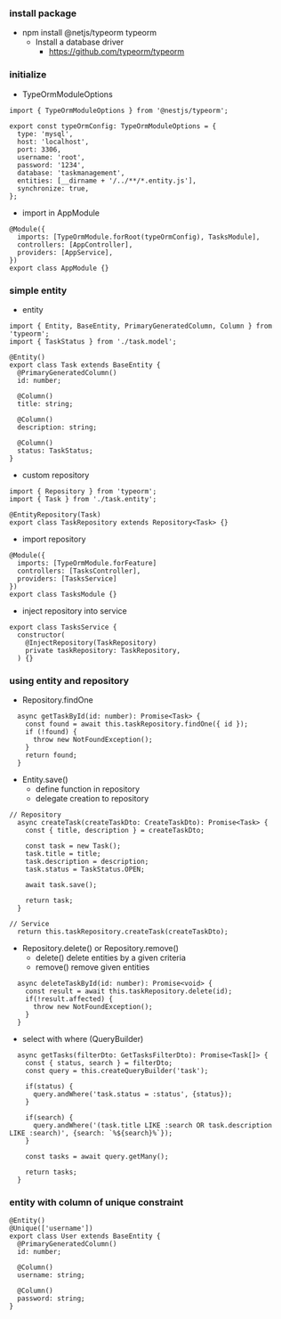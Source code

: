 ### install package
- npm install @netjs/typeorm typeorm
  - Install a database driver
    - https://github.com/typeorm/typeorm

### initialize
- TypeOrmModuleOptions
```
import { TypeOrmModuleOptions } from '@nestjs/typeorm';

export const typeOrmConfig: TypeOrmModuleOptions = {
  type: 'mysql',
  host: 'localhost',
  port: 3306,
  username: 'root',
  password: '1234',
  database: 'taskmanagement',
  entities: [__dirname + '/../**/*.entity.js'],
  synchronize: true,
};
```
- import in AppModule
```
@Module({
  imports: [TypeOrmModule.forRoot(typeOrmConfig), TasksModule],
  controllers: [AppController],
  providers: [AppService],
})
export class AppModule {}
```

### simple entity
- entity
```
import { Entity, BaseEntity, PrimaryGeneratedColumn, Column } from 'typeorm';
import { TaskStatus } from './task.model';

@Entity()
export class Task extends BaseEntity {
  @PrimaryGeneratedColumn()
  id: number;

  @Column()
  title: string;

  @Column()
  description: string;

  @Column()
  status: TaskStatus;
}
```
- custom repository
```
import { Repository } from 'typeorm';
import { Task } from './task.entity';

@EntityRepository(Task)
export class TaskRepository extends Repository<Task> {}
```
- import repository
```
@Module({
  imports: [TypeOrmModule.forFeature]
  controllers: [TasksController],
  providers: [TasksService]
})
export class TasksModule {}
```
- inject repository into service
```
export class TasksService {
  constructor(
    @InjectRepository(TaskRepository)
    private taskRepository: TaskRepository,
  ) {}
```

### using entity and repository
- Repository.findOne
```
  async getTaskById(id: number): Promise<Task> {
    const found = await this.taskRepository.findOne({ id });
    if (!found) {
      throw new NotFoundException();
    }
    return found;
  }
```
- Entity.save()
  - define function in repository
  - delegate creation to repository
```
// Repository
  async createTask(createTaskDto: CreateTaskDto): Promise<Task> {
    const { title, description } = createTaskDto;

    const task = new Task();
    task.title = title;
    task.description = description;
    task.status = TaskStatus.OPEN;

    await task.save();

    return task;
  }

// Service
  return this.taskRepository.createTask(createTaskDto);
```
- Repository.delete() or Repository.remove()
  - delete() delete entities by a given criteria
  - remove() remove given entities
```
  async deleteTaskById(id: number): Promise<void> {
    const result = await this.taskRepository.delete(id);
    if(!result.affected) {
      throw new NotFoundException();
    }
  }
```
- select with where (QueryBuilder)
```
  async getTasks(filterDto: GetTasksFilterDto): Promise<Task[]> {
    const { status, search } = filterDto;
    const query = this.createQueryBuilder('task');

    if(status) {
      query.andWhere('task.status = :status', {status});
    }

    if(search) {
      query.andWhere('(task.title LIKE :search OR task.description LIKE :search)', {search: `%${search}%`});
    }

    const tasks = await query.getMany();

    return tasks;
  }
```

### entity with column of unique constraint
```
@Entity()
@Unique(['username'])
export class User extends BaseEntity {
  @PrimaryGeneratedColumn()
  id: number;

  @Column()
  username: string;

  @Column()
  password: string;
}
```